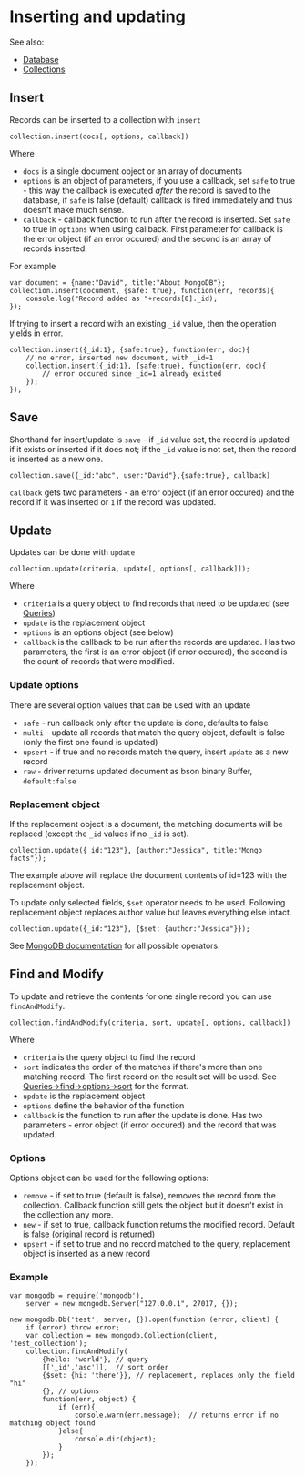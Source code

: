 Inserting and updating
======================

See also:

  * [Database](database.md)
  * [Collections](collections.md)

## Insert

Records can be inserted to a collection with `insert`

    collection.insert(docs[, options, callback])
    
Where

  * `docs` is a single document object or an array of documents
  * `options` is an object of parameters, if you use a callback, set `safe` to true - this way the callback is executed *after* the record is saved to the database, if `safe` is false (default) callback is fired immediately and thus doesn't make much sense.
  * `callback` - callback function to run after the record is inserted. Set `safe` to true in `options` when using callback. First parameter for callback
    is the error object (if an error occured) and the second is an array of records inserted. 

For example

    var document = {name:"David", title:"About MongoDB"};
    collection.insert(document, {safe: true}, function(err, records){
        console.log("Record added as "+records[0]._id);
    });

If trying to insert a record with an existing `_id` value, then the operation yields in error.

    collection.insert({_id:1}, {safe:true}, function(err, doc){
        // no error, inserted new document, with _id=1
        collection.insert({_id:1}, {safe:true}, function(err, doc){
            // error occured since _id=1 already existed
        });
    });

## Save

Shorthand for insert/update is `save` - if `_id` value set, the record is updated if it exists or inserted if it does not; if the `_id` value is not set, then the record is inserted as a new one.

    collection.save({_id:"abc", user:"David"},{safe:true}, callback)
    
`callback` gets two parameters - an error object (if an error occured) and the record if it was inserted or `1` if the record was updated. 

## Update

Updates can be done with `update`

    collection.update(criteria, update[, options[, callback]]);

Where

  * `criteria` is a query object to find records that need to be updated (see [Queries](queries.md))
  * `update` is the replacement object
  * `options` is an options object (see below)
  * `callback` is the callback to be run after the records are updated. Has two parameters, the first is an error object (if error occured), the second is the count of records that were modified.
  
### Update options

There are several option values that can be used with an update

  * `safe` - run callback only after the update is done, defaults to false
  * `multi` - update all records that match the query object, default is false (only the first one found is updated)
  * `upsert` - if true and no records match the query, insert `update` as a new record 
  * `raw` - driver returns updated document as bson binary Buffer, `default:false`

### Replacement object

If the replacement object is a document, the matching documents will be replaced (except the `_id` values if no `_id` is set).

    collection.update({_id:"123"}, {author:"Jessica", title:"Mongo facts"});
    
The example above will replace the document contents of id=123 with the replacement object.

To update only selected fields, `$set` operator needs to be used. Following replacement object
replaces author value but leaves everything else intact.

    collection.update({_id:"123"}, {$set: {author:"Jessica"}});
    
See [MongoDB documentation](http://www.mongodb.org/display/DOCS/Updating) for all possible operators.

## Find and Modify

To update and retrieve the contents for one single record you can use `findAndModify`.

    collection.findAndModify(criteria, sort, update[, options, callback])
    
Where

  * `criteria` is the query object to find the record
  * `sort` indicates the order of the matches if there's more than one matching record. The first record on the result set will be used. See [Queries->find->options->sort](queries.md) for the format.
  * `update` is the replacement object
  * `options` define the behavior of the function
  * `callback` is the function to run after the update is done. Has two parameters - error object (if error occured) and the record that was updated.
 
### Options

Options object can be used for the following options:

  * `remove` - if set to true (default is false), removes the record from the collection. Callback function still gets the object but it doesn't exist in the collection any more.
  * `new` - if set to true, callback function returns the modified record. Default is false (original record is returned)
  * `upsert` - if set to true and no record matched to the query, replacement object is inserted as a new record
  
### Example

    var mongodb = require('mongodb'),
        server = new mongodb.Server("127.0.0.1", 27017, {});

    new mongodb.Db('test', server, {}).open(function (error, client) {
        if (error) throw error;
        var collection = new mongodb.Collection(client, 'test_collection');
        collection.findAndModify(
            {hello: 'world'}, // query
            [['_id','asc']],  // sort order
            {$set: {hi: 'there'}}, // replacement, replaces only the field "hi"
            {}, // options
            function(err, object) {
                if (err){
                    console.warn(err.message);  // returns error if no matching object found
                }else{
                    console.dir(object);
                }
            });
        });
   